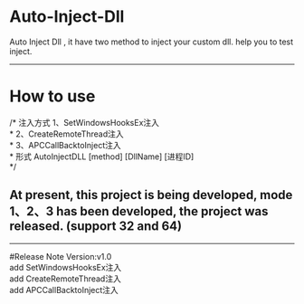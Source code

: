 # Auto-Inject-Dll
Auto Inject Dll , it have two method to inject your custom dll. help you to test inject.
***
# How to use

/* 注入方式 1、SetWindowsHooksEx注入  
\*          2、CreateRemoteThread注入  
\*          3、APCCallBacktoInject注入  
\* 形式 AutoInjectDLL [method] [DllName] [进程ID]  
 */  

## At present, this project is being developed, mode 1、2、3 has been developed, the project was released. (support 32 and 64)
***
#Release Note
Version:v1.0  
add SetWindowsHooksEx注入  
add CreateRemoteThread注入  
add APCCallBacktoInject注入  
